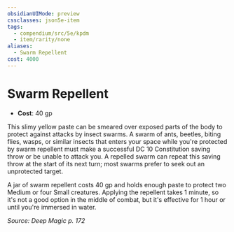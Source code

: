 ```yaml
---
obsidianUIMode: preview
cssclasses: json5e-item
tags:
  - compendium/src/5e/kpdm
  - item/rarity/none
aliases:
  - Swarm Repellent
cost: 4000
---
```

# Swarm Repellent

- **Cost**: 40 gp

This slimy yellow paste can be smeared over exposed parts of the body to protect against attacks by insect swarms. A swarm of ants, beetles, biting flies, wasps, or similar insects that enters your space while you're protected by swarm repellent must make a successful DC 10 Constitution saving throw or be unable to attack you. A repelled swarm can repeat this saving throw at the start of its next turn; most swarms prefer to seek out an unprotected target.

A jar of swarm repellent costs 40 gp and holds enough paste to protect two Medium or four Small creatures. Applying the repellent takes 1 minute, so it's not a good option in the middle of combat, but it's effective for 1 hour or until you're immersed in water.

*Source: Deep Magic p. 172*
